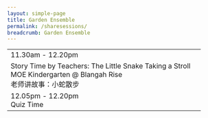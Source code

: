```yaml
---
layout: simple-page
title: Garden Ensemble
permalink: /sharesessions/
breadcrumb: Garden Ensemble
---
```

<table class="table-h">
  <tr>
    <td COLSPAN="2">
    11.30am - 12.20pm
    </td>
  </tr>
  <tr>
    <td>
    Story Time by Teachers: The Little Snake Taking a Stroll
    <br/>
    MOE Kindergarten @ Blangah Rise
    <br>老师讲故事：小蛇散步
    </td>
    <td>
    <br>
    <br>
    </td>
  </tr>
  <tr>
    <td COLSPAN="2">
    12.05pm - 12.20pm
    <br>Quiz Time
    </td>
  </tr>
</table>
